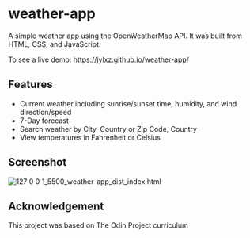 # weather-app

A simple weather app using the OpenWeatherMap API. It was built from HTML, CSS, and JavaScript.


To see a live demo: https://jylxz.github.io/weather-app/

<h2>Features</h2>
  <ul>
    <li>Current weather including sunrise/sunset time, humidity, and wind direction/speed</li>
    <li>7-Day forecast</li>
    <li>Search weather by City, Country or Zip Code, Country</li>
    <li>View temperatures in Fahrenheit or Celsius</li>
  </ul>
  
 <h2>Screenshot</h2>
  
![127 0 0 1_5500_weather-app_dist_index html](https://user-images.githubusercontent.com/93222500/152870888-bc1e6268-d8e4-4e6b-93cb-67475132bade.png)

<h2>Acknowledgement</h2>

This project was based on The Odin Project curriculum
